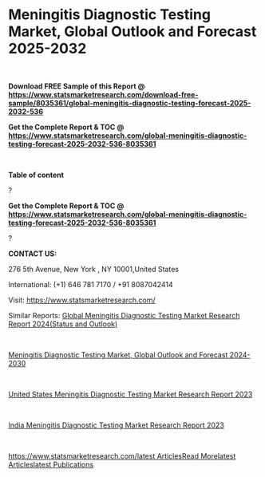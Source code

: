 <h1>Meningitis Diagnostic Testing Market, Global Outlook and Forecast 2025-2032</h1><br/><p><strong>Download FREE Sample of this Report @ <a href="https://www.statsmarketresearch.com/download-free-sample/8035361/global-meningitis-diagnostic-testing-forecast-2025-2032-536">https://www.statsmarketresearch.com/download-free-sample/8035361/global-meningitis-diagnostic-testing-forecast-2025-2032-536</a></strong></p>
 
 
 
 <div><b>Get the Complete Report & TOC @ <a href="https://www.statsmarketresearch.com/global-meningitis-diagnostic-testing-forecast-2025-2032-536-8035361">https://www.statsmarketresearch.com/global-meningitis-diagnostic-testing-forecast-2025-2032-536-8035361</a></b></div>
 
 
 
 <p><br />
 
 <b>Table of content</b></p>
 
 
 
 <p>? </p>
 
 
 
 <div><b>Get the Complete Report & TOC @ <a href="https://www.statsmarketresearch.com/global-meningitis-diagnostic-testing-forecast-2025-2032-536-8035361">https://www.statsmarketresearch.com/global-meningitis-diagnostic-testing-forecast-2025-2032-536-8035361</a></b></div>
 
 
 
 <p>? </p>
 
 
 
 <p><b>CONTACT US:</b><br />
 
 276 5th Avenue, New York , NY 10001,United States<br />
 
 International: (+1) 646 781 7170 / +91 8087042414<br />
 
 Visit: <a href="https://www.statsmarketresearch.com/">https://www.statsmarketresearch.com/</a><br />
 
 Similar Reports: <a href="https://www.statsmarketresearch.com/global-meningitis-diagnostic-testing-forecast-2025-2032-536-8035361">Global Meningitis Diagnostic Testing Market Research Report 2024(Status and Outlook)</a><br />
 
 <br />
 
 <a href="https://www.statsmarketresearch.com/global-meningitis-diagnostic-testing-forecast-2025-2032-536-8035361">Meningitis Diagnostic Testing Market, Global Outlook and Forecast 2024-2030</a><br />
 
 <br />
 
 <a href="https://www.statsmarketresearch.com/global-meningitis-diagnostic-testing-forecast-2025-2032-536-8035361">United States Meningitis Diagnostic Testing Market Research Report 2023</a><br />
 
 <br />
 
 <a href="https://www.statsmarketresearch.com/global-meningitis-diagnostic-testing-forecast-2025-2032-536-8035361">India Meningitis Diagnostic Testing Market Research Report 2023</a><br />
 
 <br />
 
 <a href="https://gyeongbokgung.com">https://www.statsmarketresearch.com/</a><a href="https://hallyeomaritime.com">latest Articles</a><a href="https://jingwansa.com">Read More</a><a href="https://nguoiviet.jp/">latest Articles</a><a href="https://www.intelmarketresearch.com/">latest Publications</a></p>
